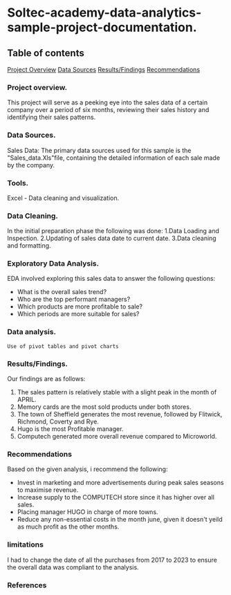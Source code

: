 # Soltec-academy-data-analytics-sample-project-documentation.

## Table of contents

[Project Overview](#project-overview)
[Data Sources](#data-sources)
[Results/Findings](#results/findings)
[Recommendations](#recommendations)

### Project overview.

This project will serve as a peeking eye into the sales data of a certain company over a period of six months, reviewing their sales history and identifying their sales patterns.

### Data Sources.
Sales Data: The primary data sources used for this sample is the "Sales_data.Xls"file, containing the detailed information of each sale made by the company.

### Tools.

Excel - Data cleaning and visualization.

### Data Cleaning.

In the initial preparation phase the following was done:
1.Data Loading and Inspection.
2.Updating of sales data date to current date.
3.Data cleaning and formatting.

### Exploratory Data Analysis.

EDA involved exploring this sales data to answer the following questions:

- What is the overall sales trend?
- Who are the top performant managers?
- Which products are more profitable to sale?
- Which periods are more suitable for sales?

### Data analysis.

```Excel
Use of pivot tables and pivot charts
```

### Results/Findings.

Our findings are as follows:
1. The sales pattern is relatively stable with a slight peak in the month of APRIL.
2. Memory cards are the most sold products under both stores.
3. The town of Sheffield generates the most revenue, followed by Flitwick, Richmond, Coverty and Rye.
4. Hugo is the most Profitable manager.
5. Computech generated more overall revenue compared to Microworld.

### Recommendations

Based on the given analysis, i recommend the following:
- Invest in marketing and more advertisements during peak sales seasons to maximise revenue.
- Increase supply to the COMPUTECH store since it has higher over all sales.
- Placing manager HUGO in charge of more towns.
- Reduce any non-essential costs in the month june, given it doesn't yeild as much profit as the other months.

### limitations

I had to change the date of all the purchases from 2017 to 2023 to ensure the overall data was compliant to the analysis.

### References
